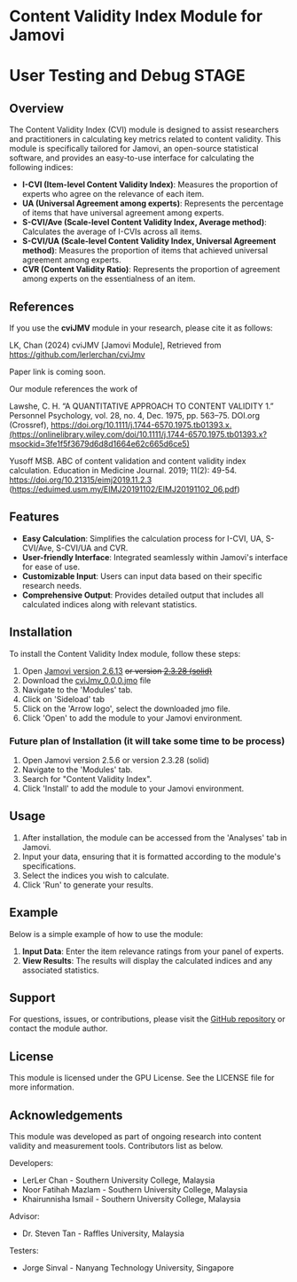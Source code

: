 # Content Validity Index Module for Jamovi
# User Testing and Debug STAGE

## Overview

The Content Validity Index (CVI) module is designed to assist researchers and practitioners in calculating key metrics related to content validity. This module is specifically tailored for Jamovi, an open-source statistical software, and provides an easy-to-use interface for calculating the following indices:

- **I-CVI (Item-level Content Validity Index)**: Measures the proportion of experts who agree on the relevance of each item.
- **UA (Universal Agreement among experts)**: Represents the percentage of items that have universal agreement among experts.
- **S-CVI/Ave (Scale-level Content Validity Index, Average method)**: Calculates the average of I-CVIs across all items.
- **S-CVI/UA (Scale-level Content Validity Index, Universal Agreement method)**: Measures the proportion of items that achieved universal agreement among experts.
- **CVR (Content Validity Ratio)**: Represents the proportion of agreement among experts on the essentialness of an item.

## References
If you use the **cviJMV** module in your research, please cite it as follows:

LK, Chan (2024) cviJMV [Jamovi Module], Retrieved from
https://github.com/lerlerchan/cviJmv

Paper link is coming soon.

Our module references the work of

Lawshe, C. H. “A QUANTITATIVE APPROACH TO CONTENT VALIDITY 1.” Personnel Psychology, vol. 28, no. 4, Dec. 1975, pp. 563–75. DOI.org (Crossref), https://doi.org/10.1111/j.1744-6570.1975.tb01393.x.(https://onlinelibrary.wiley.com/doi/10.1111/j.1744-6570.1975.tb01393.x?msockid=3fe1f5f3679d6d8d1664e62c665d6ce5)

Yusoff MSB. ABC of content validation and content validity index calculation. Education in Medicine Journal. 2019; 11(2): 49-54. https://doi.org/10.21315/eimj2019.11.2.3 (https://eduimed.usm.my/EIMJ20191102/EIMJ20191102_06.pdf)

## Features

- **Easy Calculation**: Simplifies the calculation process for I-CVI, UA, S-CVI/Ave, S-CVI/UA and CVR.
- **User-friendly Interface**: Integrated seamlessly within Jamovi's interface for ease of use.
- **Customizable Input**: Users can input data based on their specific research needs.
- **Comprehensive Output**: Provides detailed output that includes all calculated indices along with relevant statistics.

## Installation

To install the Content Validity Index module, follow these steps:

1. Open [Jamovi version 2.6.13](https://www.jamovi.org/downloads/jamovi-2.6.13.0-win-x64.exe) ~~or version [2.3.28 (solid)](https://www.jamovi.org/downloads/jamovi-2.3.28.0-win64.exe)~~
2. Download the [cviJmv_0.0.0.jmo](https://github.com/lerlerchan/cviJmv/blob/main/cviJmv_0.0.0.jmo) file 
3. Navigate to the 'Modules' tab.
4. Click on 'Sideload' tab
5. Click on the 'Arrow logo', select the downloaded jmo file.
6. Click 'Open' to add the module to your Jamovi environment.
   
### Future plan of Installation (it will take some time to be process)
1. Open Jamovi version 2.5.6 or version 2.3.28 (solid)
2. Navigate to the 'Modules' tab.
3. Search for "Content Validity Index".
4. Click 'Install' to add the module to your Jamovi environment.

## Usage

1. After installation, the module can be accessed from the 'Analyses' tab in Jamovi.
2. Input your data, ensuring that it is formatted according to the module's specifications.
3. Select the indices you wish to calculate.
4. Click 'Run' to generate your results.

## Example

Below is a simple example of how to use the module:

1. **Input Data**: Enter the item relevance ratings from your panel of experts.
2. **View Results**: The results will display the calculated indices and any associated statistics.

## Support

For questions, issues, or contributions, please visit the [GitHub repository](https://github.com/lerlerchan/cmiJmv) or contact the module author.

## License

This module is licensed under the GPU License. See the LICENSE file for more information.

## Acknowledgements

This module was developed  as part of ongoing research into content validity and measurement tools.
Contributors list as below. 

Developers:
- LerLer Chan - Southern University College, Malaysia
- Noor Fatihah Mazlam - Southern University College, Malaysia
- Khairunnisha Ismail - Southern University College, Malaysia

Advisor:
- Dr. Steven Tan - Raffles University, Malaysia

Testers:
- Jorge Sinval - Nanyang Technology University, Singapore
